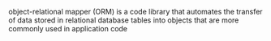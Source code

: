 object-relational mapper (ORM) is a code library that automates the transfer of data stored in relational database tables into objects that are more commonly used in application code
